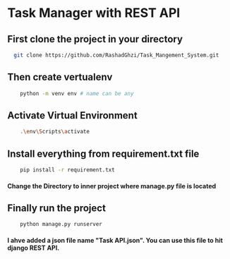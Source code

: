 
# Task Manager with REST API




## First clone the project in your directory

```bash
  git clone https://github.com/RashadGhzi/Task_Mangement_System.git
```

## Then create vertualenv 
```bash
    python -m venv env # name can be any
```
## Activate Virtual Environment
```bash
    .\env\Scripts\activate
```

## Install everything from requirement.txt file
```bash
    pip install -r requirement.txt 
```

#### Change the Directory to inner project where manage.py file is located 
## Finally run the project
```bash
    python manage.py runserver
```

#### I ahve added a json file name "Task API.json". You can use this file to hit django REST API. 



